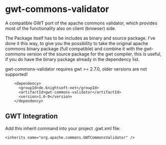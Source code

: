 gwt-commons-validator
=====================

A compatible GWT port of the apache commons validator, which provides most of the functionality also on client (browser) side.

The Package itself has to be includes as binary and source package. I've done it this way, to give you the possibility to take the original apache commons binary package (full compatible) and combine it with the gwt-commons version of the source package for the gwt compiler, this is useful, if you do have the binary package already in the dependency list.

gwt-commons-validator requires gwt >= 2.7.0, older versions are not supported!

```
    <dependency>
      <groupId>de.knightsoft-net</groupId>
      <artifactId>gwt-commons-validator</artifactId>
      <version>1.6-0</version>
    </dependency>
```

GWT Integration
---------------

Add this inherit command into your project .gwt.xml file:

```
<inherits name="org.apache.commons.GWTCommonsValidator" />
```
